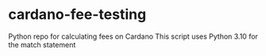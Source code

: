 # cardano-fee-testing
Python repo for calculating fees on Cardano
This script uses Python 3.10 for the match statement